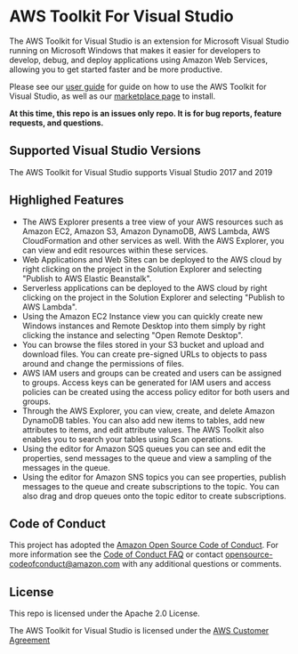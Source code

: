 # AWS Toolkit For Visual Studio

The AWS Toolkit for Visual Studio is an extension for Microsoft Visual Studio running on Microsoft Windows that makes it easier for developers to develop, debug, and deploy applications using Amazon Web Services, allowing you to get started faster and be more productive.

Please see our [user guide](https://docs.aws.amazon.com/toolkit-for-visual-studio/latest/user-guide/welcome.html) for guide on how to use the AWS Toolkit for Visual Studio, as well as our [marketplace page](https://marketplace.visualstudio.com/items?itemName=AmazonWebServices.AWSToolkitforVisualStudio2017) to install.

**At this time, this repo is an issues only repo. It is for bug reports, feature requests, and questions.**

## Supported Visual Studio Versions

The AWS Toolkit for Visual Studio supports Visual Studio 2017 and 2019

## Highlighed Features

- The AWS Explorer presents a tree view of your AWS resources such as Amazon EC2, Amazon S3, Amazon DynamoDB, AWS Lambda, AWS CloudFormation and other services as well. With the AWS Explorer, you can view and edit resources within these services.
- Web Applications and Web Sites can be deployed to the AWS cloud by right clicking on the project in the Solution Explorer and selecting "Publish to AWS Elastic Beanstalk".
- Serverless applications can be deployed to the AWS cloud by right clicking on the project in the Solution Explorer and selecting "Publish to AWS Lambda".
- Using the Amazon EC2 Instance view you can quickly create new Windows instances and Remote Desktop into them simply by right clicking the instance and selecting "Open Remote Desktop".
- You can browse the files stored in your S3 bucket and upload and download files.  You can create pre-signed URLs to objects to pass around and change the permissions of files.
- AWS IAM users and groups can be created and users can be assigned to groups.  Access keys can be generated for IAM users and access policies can be created using the access policy editor for both users and groups.
- Through the AWS Explorer, you can view, create, and delete Amazon DynamoDB tables. You can also add new items to tables, add new attributes to items, and edit attribute values. The AWS Toolkit also enables you to search your tables using Scan operations.
- Using the editor for Amazon SQS queues you can see and edit the properties, send messages to the queue and view a sampling of the messages in the queue.
- Using the editor for Amazon SNS topics you can see properties, publish messages to the queue and create subscriptions to the topic.  You can also drag and drop queues onto the topic editor to create subscriptions.

## Code of Conduct

This project has adopted the [Amazon Open Source Code of Conduct](https://aws.github.io/code-of-conduct).
For more information see the [Code of Conduct FAQ](https://aws.github.io/code-of-conduct-faq) or contact
opensource-codeofconduct@amazon.com with any additional questions or comments.

## License

This repo is licensed under the Apache 2.0 License.

The AWS Toolkit for Visual Studio is licensed under the [AWS Customer Agreement](https://marketplace.visualstudio.com/items/AmazonWebServices.AWSToolkitforVisualStudio2017/license)
